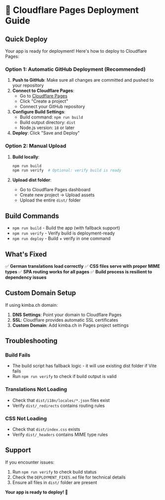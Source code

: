 # 🚀 Cloudflare Pages Deployment Guide

## Quick Deploy

Your app is ready for deployment! Here's how to deploy to Cloudflare Pages:

### Option 1: Automatic GitHub Deployment (Recommended)

1. **Push to GitHub**: Make sure all changes are committed and pushed to your repository
2. **Connect to Cloudflare Pages**:
   - Go to [Cloudflare Pages](https://pages.cloudflare.com/)
   - Click "Create a project"
   - Connect your GitHub repository
3. **Configure Build Settings**:
   - Build command: `npm run build`
   - Build output directory: `dist`
   - Node.js version: `18` or later
4. **Deploy**: Click "Save and Deploy"

### Option 2: Manual Upload

1. **Build locally**:
   ```bash
   npm run build
   npm run verify  # Optional: verify build is ready
   ```

2. **Upload dist folder**:
   - Go to Cloudflare Pages dashboard
   - Create new project → Upload assets
   - Upload the entire `dist/` folder

## Build Commands

- `npm run build` - Build the app (with fallback support)
- `npm run verify` - Verify build is deployment-ready
- `npm run deploy` - Build + verify in one command

## What's Fixed

✅ **German translations load correctly**
✅ **CSS files serve with proper MIME types**
✅ **SPA routing works for all pages**
✅ **Build process is resilient to dependency issues**

## Custom Domain Setup

If using kimba.ch domain:

1. **DNS Settings**: Point your domain to Cloudflare Pages
2. **SSL**: Cloudflare provides automatic SSL certificates
3. **Custom Domain**: Add kimba.ch in Pages project settings

## Troubleshooting

### Build Fails
- The build script has fallback logic - it will use existing dist folder if Vite fails
- Run `npm run verify` to check if build output is valid

### Translations Not Loading
- Check that `dist/i18n/locales/*.json` files exist
- Verify `dist/_redirects` contains routing rules

### CSS Not Loading
- Check that `dist/index.css` exists
- Verify `dist/_headers` contains MIME type rules

## Support

If you encounter issues:
1. Run `npm run verify` to check build status
2. Check the `DEPLOYMENT_FIXES.md` file for technical details
3. Ensure all files in `dist/` folder are present

**Your app is ready to deploy! 🎉**